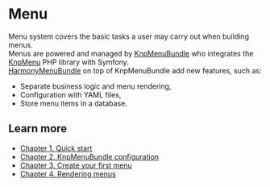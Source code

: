 # Menu

Menu system covers the basic tasks a user may carry out when building menus.  
Menus are powered and managed by [KnpMenuBundle](https://packagist.org/packages/knplabs/knp-menu-bundle) who integrates the [KnpMenu](https://github.com/KnpLabs/KnpMenu) PHP library with Symfony.  
[HarmonyMenuBundle](https://packagist.org/packages/harmony/menu-bundle) on top of KnpMenuBundle add new features, such as:

* Separate business logic and menu rendering,
* Configuration with YAML files,
* Store menu items in a database.

## Learn more

* [Chapter 1. Quick start](quick-start.md)
* [Chapter 2. KnpMenuBundle configuration](knpmenubundle-configuration.md)
* [Chapter 3. Create your first menu](create-your-first-menu.md)
* [Chapter 4. Rendering menus](rendering-menus.md)

